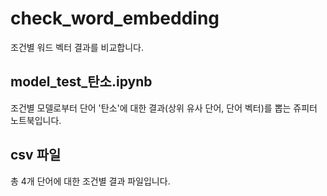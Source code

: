 # check_word_embedding
조건별 워드 벡터 결과를 비교합니다.


## model_test_탄소.ipynb
조건별 모델로부터 단어 '탄소'에 대한 결과(상위 유사 단어, 단어 벡터)를 뽑는 쥬피터 노트북입니다.

## csv 파일
총 4개 단어에 대한 조건별 결과 파일입니다.
